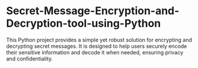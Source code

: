 # Secret-Message-Encryption-and-Decryption-tool-using-Python
This Python project provides a simple yet robust solution for encrypting and decrypting secret messages. It is designed to help users securely encode their sensitive information and decode it when needed, ensuring privacy and confidentiality.
